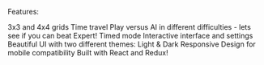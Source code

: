 Features:

3x3 and 4x4 grids
Time travel
Play versus AI in different difficulties - lets see if you can beat Expert!
Timed mode
Interactive interface and settings
Beautiful UI with two different themes: Light & Dark
Responsive Design for mobile compatibility
Built with React and Redux!
